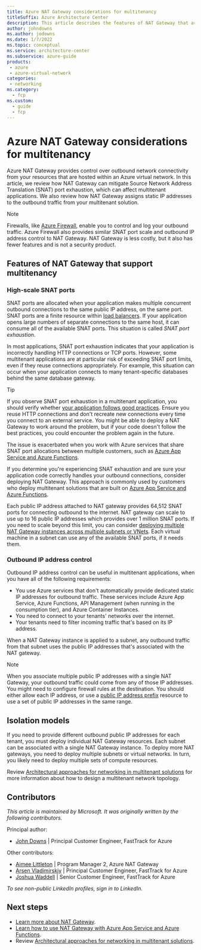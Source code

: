```yaml
---
title: Azure NAT Gateway considerations for multitenancy
titleSuffix: Azure Architecture Center
description: This article describes the features of NAT Gateway that are useful when you work with multitenanted systems. It also provides links to guidance and examples for how to use NAT Gateway in a multitenant solution.
author: johndowns
ms.author: jodowns
ms.date: 1/7/2022
ms.topic: conceptual
ms.service: architecture-center
ms.subservice: azure-guide
products:
 - azure
 - azure-virtual-network
categories:
 - networking
ms.category:
  - fcp
ms.custom:
  - guide
  - fcp
---
```


# Azure NAT Gateway considerations for multitenancy

Azure NAT Gateway provides control over outbound network connectivity from your resources that are hosted within an Azure virtual network. In this article, we review how NAT Gateway can mitigate Source Network Address Translation (SNAT) port exhaustion, which can affect multitenant applications. We also review how NAT Gateway assigns static IP addresses to the outbound traffic from your multitenant solution.

> [!NOTE]
> Firewalls, like [Azure Firewall](/azure/firewall/overview), enable you to control and log your outbound traffic. Azure Firewall also provides similar SNAT port scale and outbound IP address control to NAT Gateway. NAT Gateway is less costly, but it also has fewer features and is not a security product.

## Features of NAT Gateway that support multitenancy

### High-scale SNAT ports

SNAT ports are allocated when your application makes multiple concurrent outbound connections to the same public IP address, on the same port. SNAT ports are a finite resource within [load balancers](/azure/load-balancer/load-balancer-outbound-connections). If your application opens large numbers of separate connections to the same host, it can consume all of the available SNAT ports. This situation is called *SNAT port exhaustion*.
 
In most applications, SNAT port exhaustion indicates that your application is incorrectly handling HTTP connections or TCP ports. However, some multitenant applications are at particular risk of exceeding SNAT port limits, even if they reuse connections appropriately. For example, this situation can occur when your application connects to many tenant-specific databases behind the same database gateway.

> [!TIP]
> If you observe SNAT port exhaustion in a multitenant application, you should verify whether [your application follows good practices](/azure/load-balancer/troubleshoot-outbound-connection#connectionreuse). Ensure you reuse HTTP connections and don't recreate new connections every time you connect to an external service. You might be able to deploy a NAT Gateway to work around the problem, but if your code doesn't follow the best practices, you could encounter the problem again in the future.

The issue is exacerbated when you work with Azure services that share SNAT port allocations between multiple customers, such as [Azure App Service and Azure Functions](/azure/app-service/troubleshoot-intermittent-outbound-connection-errors).

If you determine you're experiencing SNAT exhaustion and are sure your application code correctly handles your outbound connections, consider deploying NAT Gateway. This approach is commonly used by customers who deploy multitenant solutions that are built on [Azure App Service and Azure Functions](/azure/app-service/networking/nat-gateway-integration).

Each public IP address attached to NAT gateway provides 64,512 SNAT ports for connecting outbound to the internet. NAT gateway can scale to use up to 16 public IP addresses which provides over 1 million SNAT ports. If you need to scale beyond this limit, you can consider [deploying multiple NAT Gateway instances across multiple subnets or VNets](/azure/virtual-network/nat-gateway/nat-gateway-resource#performance). Each virtual machine in a subnet can use any of the available SNAT ports, if it needs them.

### Outbound IP address control

Outbound IP address control can be useful in multitenant applications, when you have all of the following requirements:

- You use Azure services that don't automatically provide dedicated static IP addresses for outbound traffic. These services include Azure App Service, Azure Functions, API Management (when running in the consumption tier), and Azure Container Instances.
- You need to connect to your tenants' networks over the internet.
- Your tenants need to filter incoming traffic that's based on its IP address.

When a NAT Gateway instance is applied to a subnet, any outbound traffic from that subnet uses the public IP addresses that's associated with the NAT gateway.

> [!NOTE]
> When you associate multiple public IP addresses with a single NAT Gateway, your outbound traffic could come from any of those IP addresses. You might need to configure firewall rules at the destination. You should either allow each IP address, or use a [public IP address prefix](/azure/virtual-network/ip-services/public-ip-address-prefix) resource to use a set of public IP addresses in the same range.

## Isolation models

If you need to provide different outbound public IP addresses for each tenant, you must deploy individual NAT Gateway resources. Each subnet can be associated with a single NAT Gateway instance. To deploy more NAT gateways, you need to deploy multiple subnets or virtual networks. In turn, you likely need to deploy multiple sets of compute resources.

Review [Architectural approaches for networking in multitenant solutions](../approaches/networking.md) for more information about how to design a multitenant network topology.

## Contributors

*This article is maintained by Microsoft. It was originally written by the following contributors.*

Principal author:

 * [John Downs](http://linkedin.com/in/john-downs) | Principal Customer Engineer, FastTrack for Azure

Other contributors:

 * [Aimee Littleton](https://www.linkedin.com/in/aimeelittleton) | Program Manager 2, Azure NAT Gateway
 * [Arsen Vladimirskiy](http://linkedin.com/in/arsenv) | Principal Customer Engineer, FastTrack for Azure
 * [Joshua Waddell](https://www.linkedin.com/in/joshua-waddell) | Senior Customer Engineer, FastTrack for Azure

*To see non-public LinkedIn profiles, sign in to LinkedIn.*

## Next steps

- [Learn more about NAT Gateway](/azure/virtual-network/nat-gateway/nat-gateway-resource).
- [Learn how to use NAT Gateway with Azure App Service and Azure Functions](/azure/app-service/networking/nat-gateway-integration).
- Review [Architectural approaches for networking in multitenant solutions](../approaches/networking.md).
